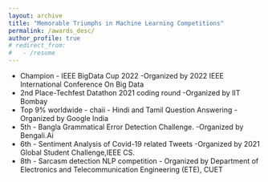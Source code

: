```yaml
---
layout: archive
title: "Memorable Triumphs in Machine Learning Competitions"
permalink: /awards_desc/
author_profile: true
# redirect_from:
#   - /resume
---
```


- Champion - IEEE BigData Cup 2022 -Organized by 2022 IEEE International Conference On Big Data
- 2nd Place-Techfest Datathon 2021 coding round -Organized by IIT Bombay
- Top 9% worldwide - chaii - Hindi and Tamil Question Answering -Organized by Google India
- 5th - Bangla Grammatical Error Detection Challenge. -Organized by Bengali.Ai
- 6th - Sentiment Analysis of Covid-19 related Tweets -Organized by 2021 Global Student
Challenge,IEEE CS.
- 8th - Sarcasm detection NLP competition - Organized by Department of Electronics and
Telecommunication Engineering (ETE), CUET


